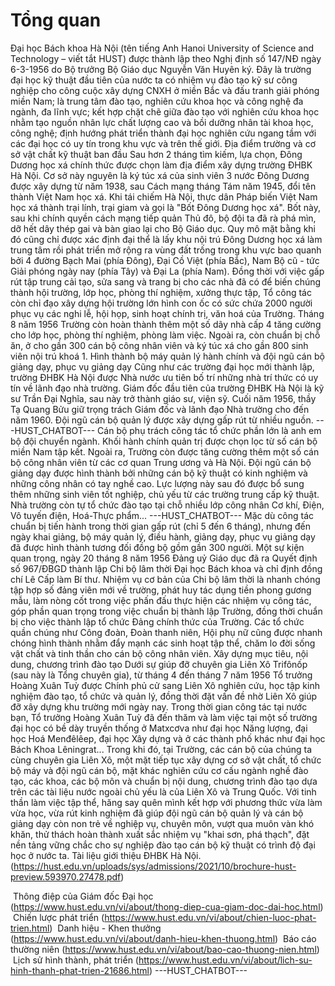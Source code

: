 # Tổng quan
Đại học Bách khoa Hà Nội (tên tiếng Anh Hanoi University of Science and Technology – viết tắt HUST) được thành lập theo Nghị định số 147/NĐ ngày 6-3-1956 do Bộ trưởng Bộ Giáo dục Nguyễn Văn Huyên ký. Đây là trường đại học kỹ thuật đầu tiên của nước ta có nhiệm vụ đào tạo kỹ sư công nghiệp cho công cuộc xây dựng CNXH ở miền Bắc và đấu tranh giải phóng miền Nam; là trung tâm đào tạo, nghiên cứu khoa học và công nghệ đa ngành, đa lĩnh vực; kết hợp chặt chẽ giữa đào tạo với nghiên cứu khoa học nhằm tạo nguồn nhân lực chất lượng cao và bồi dưỡng nhân tài khoa học, công nghệ; định hướng phát triển thành đại học nghiên cứu ngang tầm với các đại học có uy tín trong khu vực và trên thế giới. Địa điểm trường và cơ sở vật chất kỹ thuật ban đầu
Sau hơn 2 tháng tìm kiếm, lựa chọn, Đông Dương học xá chính thức được chọn làm địa điểm xây dựng trường ĐHBK Hà Nội. Cơ sở này nguyên là ký túc xá của sinh viên 3 nước Đông Dương được xây dựng từ năm 1938, sau Cách mạng tháng Tám năm 1945, đổi tên thành Việt Nam học xá. Khi tái chiếm Hà Nội, thực dân Pháp biến Việt Nam học xá thành trại lính, trại giam và gọi là "Bốt Đông Dương học xá". Bốt này, sau khi chính quyền cách mạng tiếp quản Thủ đô, bộ đội ta đã rà phá mìn, dỡ hết dây thép gai và bàn giao lại cho Bộ Giáo dục. Quy mô mặt bằng khi đó cũng chỉ được xác định đại thể là lấy khu nội trú Đông Dương học xá làm trung tâm rồi phát triển mở rộng ra vùng đất trống trong khu vực bao quanh bởi 4 đường Bạch Mai (phía Đông), Đại Cồ Việt (phía Bắc), Nam Bộ cũ - tức Giải phóng ngày nay (phía Tây) và Đại La (phía Nam). Đồng thời với việc gấp rút tập trung cải tạo, sửa sang và trang bị cho các nhà đã có để biến chúng thành hội trường, lớp học, phòng thí nghiệm, xưởng thực tập, Tổ công tác còn chỉ đạo xây dựng hội trường lớn hình con ốc có sức chứa 2000 người phục vụ các nghi lễ, hội họp, sinh hoạt chính trị, văn hoá của Trường. Tháng 8 năm 1956 Trường còn hoàn thành thêm một số dãy nhà cấp 4 tăng cường cho lớp học, phòng thí nghiệm, phòng làm việc. Ngoài ra, còn chuẩn bị chỗ ăn, ở cho gần 300 cán bộ công nhân viên và ký túc xá cho gần 800 sinh viên nội trú khoá 1. Hình thành bộ máy quản lý hành chính và đội ngũ cán bộ giảng dạy, phục vụ giảng dạy
Cũng như các trường đại học mới thành lập, trường ĐHBK Hà Nội được Nhà nước ưu tiên bố trí những nhà trí thức có uy tín về lãnh đạo nhà trường. Giám đốc đầu tiên của trường ĐHBK Hà Nội là kỹ sư Trần Đại Nghĩa, sau này trở thành giáo sư, viện sỹ. Cuối năm 1956, thầy Tạ Quang Bửu giữ trọng trách Giám đốc và lãnh đạo Nhà trường cho đến năm 1960. Đội ngũ cán bộ quản lý được xây dựng gấp rút từ nhiều nguồn. 
 ---HUST_CHATBOT---
Cán bộ phụ trách công tác tổ chức phần lớn là anh em bộ đội chuyển ngành. Khối hành chính quản trị được chọn lọc từ số cán bộ miền Nam tập kết. Ngoài ra, Trường còn được tăng cường thêm một số cán bộ công nhân viên từ các cơ quan Trung ương và Hà Nội. Đội ngũ cán bộ giảng dạy được hình thành bởi những cán bộ kỹ thuật có kinh nghiệm và những công nhân có tay nghề cao. Lực lượng này sau đó được bổ sung thêm những sinh viên tốt nghiệp, chủ yếu từ các trường trung cấp kỹ thuật. Nhà trường còn tự tổ chức đào tạo tại chỗ nhiều lớp công nhân Cơ khí, Điện, Vô tuyến điện, Hoá-Thực phẩm... 
 ---HUST_CHATBOT---
Mặc dù công tác chuẩn bị tiến hành trong thời gian gấp rút (chỉ 5 đến 6 tháng), nhưng đến ngày khai giảng, bộ máy quản lý, điều hành, giảng dạy, phục vụ giảng dạy đã được hình thành tương đối đồng bộ gồm gần 300 người. Một sự kiện quan trọng, ngày 20 tháng 8 năm 1956 Đảng uỷ Giáo dục đã ra Quyết định số 967/ĐBGD thành lập Chi bộ lâm thời Đại học Bách khoa và chỉ định đồng chí Lê Cấp làm Bí thư. Nhiệm vụ cơ bản của Chi bộ lâm thời là nhanh chóng tập hợp số đảng viên mới về trường, phát huy tác dụng tiền phong gương mẫu, làm nòng cốt trong việc phấn đấu thực hiện các nhiệm vụ công tác, góp phần quan trọng trong việc chuẩn bị thành lập Trường, đồng thời chuẩn bị cho việc thành lập tổ chức Đảng chính thức của Trường. Các tổ chức quần chúng như Công đoàn, Đoàn thanh niên, Hội phụ nữ cũng được nhanh chóng hình thành nhằm đẩy mạnh các sinh hoạt tập thể, chăm lo đời sống vật chất và tinh thần cho cán bộ công nhân viên. Xây dựng mục tiêu, nội dung, chương trình đào tạo
Dưới sự giúp đỡ chuyên gia Liên Xô Trifônốp (sau này là Tổng chuyên gia), từ tháng 4 đến tháng 7 năm 1956 Tổ trưởng Hoàng Xuân Tuỳ được Chính phủ cử sang Liên Xô nghiên cứu, học tập kinh nghiệm đào tạo, tổ chức và quản lý, đồng thời đặt vấn đề nhờ Liên Xô giúp đỡ xây dựng khu trường mới ngày nay. Trong thời gian công tác tại nước bạn, Tổ trưởng Hoàng Xuân Tuỳ đã đến thăm và làm việc tại một số trường đại học có bề dày truyền thống ở Matxcơva như đại học Năng lượng, đại học Hoá Menđêlêep, đại học Xây dựng và ở các thành phố khác như đại học Bách Khoa Lêningrat... Trong khi đó, tại Trường, các cán bộ của chúng ta cùng chuyên gia Liên Xô, một mặt tiếp tục xây dựng cơ sở vật chất, tổ chức bộ máy và đội ngũ cán bộ, mặt khác nghiên cứu cơ cấu ngành nghề đào tạo, các khoa, các bộ môn và chuẩn bị nội dung, chương trình đào tạo dựa trên các tài liệu nước ngoài chủ yếu là của Liên Xô và Trung Quốc. Với tinh thần làm việc tập thể, hăng say quên mình kết hợp với phương thức vừa làm vừa học, vừa rút kinh nghiệm đã giúp đội ngũ cán bộ quản lý và cán bộ giảng dạy còn non trẻ về nghiệp vụ, chuyên môn, vượt qua muôn vàn khó khăn, thử thách hoàn thành xuất sắc nhiệm vụ "khai sơn, phá thạch", đặt nền tảng vững chắc cho sự nghiệp đào tạo cán bộ kỹ thuật có trình độ đại học ở nước ta. Tài liệu giới thiệu ĐHBK Hà Nội. (https://hust.edu.vn/uploads/sys/admissions/2021/10/brochure-hust-preview.593970.27478.pdf)

 Thông điệp của Giám đốc Đại học (https://www.hust.edu.vn/vi/about/thong-diep-cua-giam-doc-dai-hoc.html)
 Chiến lược phát triển (https://www.hust.edu.vn/vi/about/chien-luoc-phat-trien.html)
 Danh hiệu - Khen thưởng (https://www.hust.edu.vn/vi/about/danh-hieu-khen-thuong.html)
 Báo cáo thường niên (https://www.hust.edu.vn/vi/about/bao-cao-thuong-nien.html)
 Lịch sử hình thành, phát triển (https://www.hust.edu.vn/vi/about/lich-su-hinh-thanh-phat-trien-21686.html) 
 ---HUST_CHATBOT---